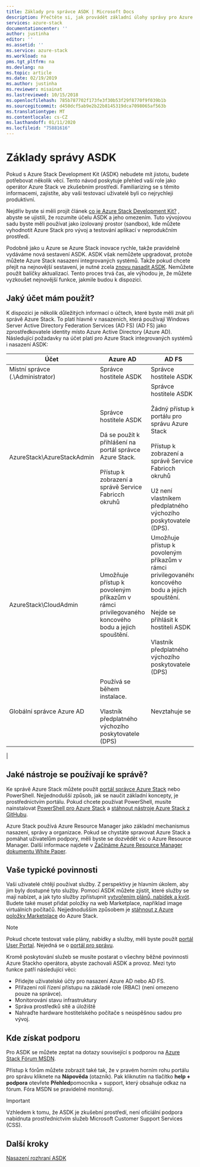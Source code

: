 ```yaml
---
title: Základy pro správce ASDK | Microsoft Docs
description: Přečtěte si, jak provádět základní úlohy správy pro Azure Stack Development Kit (ASDK).
services: azure-stack
documentationcenter: ''
author: justinha
editor: ''
ms.assetid: ''
ms.service: azure-stack
ms.workload: na
pms.tgt_pltfrm: na
ms.devlang: na
ms.topic: article
ms.date: 02/19/2019
ms.author: justinha
ms.reviewer: misainat
ms.lastreviewed: 10/15/2018
ms.openlocfilehash: 785b787702f173fe3f30b53f29f8770f9f039b1b
ms.sourcegitcommit: d450dcf5ab9e2b22b8145319dca7098065af563b
ms.translationtype: MT
ms.contentlocale: cs-CZ
ms.lasthandoff: 01/11/2020
ms.locfileid: "75881616"
---
```

# <a name="asdk-admin-basics"></a>Základy správy ASDK
Pokud s Azure Stack Development Kit (ASDK) nebudete mít jistotu, budete potřebovat několik věcí. Tento návod poskytuje přehled vaší role jako operátor Azure Stack ve zkušebním prostředí. Familiarizing se s těmito informacemi, zajistíte, aby vaši testovací uživatelé byli co nejrychleji produktivní.

Nejdřív byste si měli projít článek [co je Azure Stack Development Kit?](asdk-what-is.md) , abyste se ujistili, že rozumíte účelu ASDK a jeho omezením. Tuto vývojovou sadu byste měli používat jako izolovaný prostor (sandbox), kde můžete vyhodnotit Azure Stack pro vývoj a testování aplikací v neprodukčním prostředí. 

Podobně jako u Azure se Azure Stack inovace rychle, takže pravidelně vydáváme nová sestavení ASDK. ASDK však nemůžete upgradovat, protože můžete Azure Stack nasazení integrovaných systémů. Takže pokud chcete přejít na nejnovější sestavení, je nutné zcela [znovu nasadit ASDK](asdk-redeploy.md). Nemůžete použít balíčky aktualizací. Tento proces trvá čas, ale výhodou je, že můžete vyzkoušet nejnovější funkce, jakmile budou k dispozici. 

## <a name="what-account-should-i-use"></a>Jaký účet mám použít?
K dispozici je několik důležitých informací o účtech, které byste měli znát při správě Azure Stack. To platí hlavně v nasazeních, která používají Windows Server Active Directory Federation Services (AD FS) (AD FS) jako zprostředkovatele identity místo Azure Active Directory (Azure AD). Následující požadavky na účet platí pro Azure Stack integrovaných systémů i nasazení ASDK:

|Účet|Azure AD|AD FS|
|-----|-----|-----|
|Místní správce (.\Administrator)|Správce hostitele ASDK|Správce hostitele ASDK|
|AzureStack\AzureStackAdmin|Správce hostitele ASDK<br><br>Dá se použít k přihlášení na portál správce Azure Stack.<br><br>Přístup k zobrazení a správě Service Fabricch okruhů|Správce hostitele ASDK<br><br>Žádný přístup k portálu pro správu Azure Stack<br><br>Přístup k zobrazení a správě Service Fabricch okruhů<br><br>Už není vlastníkem předplatného výchozího poskytovatele (DPS).|
|AzureStack\CloudAdmin|Umožňuje přístup k povoleným příkazům v rámci privilegovaného koncového bodu a jejich spouštění.|Umožňuje přístup k povoleným příkazům v rámci privilegovaného koncového bodu a jejich spouštění.<br><br>Nejde se přihlásit k hostiteli ASDK<br><br>Vlastník předplatného výchozího poskytovatele (DPS)|
|Globální správce Azure AD|Používá se během instalace.<br><br>Vlastník předplatného výchozího poskytovatele (DPS)|Nevztahuje se|
|

## <a name="what-tools-do-i-use-to-manage"></a>Jaké nástroje se používají ke správě?
Ke správě Azure Stack můžete použít [portál správce Azure Stack](https://adminportal.local.azurestack.external) nebo PowerShell. Nejjednodušší způsob, jak se naučit základní koncepty, je prostřednictvím portálu. Pokud chcete používat PowerShell, musíte nainstalovat [PowerShell pro Azure Stack](asdk-post-deploy.md#install-azure-stack-powershell) a [stáhnout nástroje Azure Stack z GitHubu](asdk-post-deploy.md#download-the-azure-stack-tools).

Azure Stack používá Azure Resource Manager jako základní mechanismus nasazení, správy a organizace. Pokud se chystáte spravovat Azure Stack a pomáhat uživatelům podpory, měli byste se dozvědět víc o Azure Resource Manager. Další informace najdete v [Začínáme Azure Resource Manager dokumentu White Paper](https://download.microsoft.com/download/E/A/4/EA4017B5-F2ED-449A-897E-BD92E42479CE/Getting_Started_With_Azure_Resource_Manager_white_paper_EN_US.pdf).

## <a name="your-typical-responsibilities"></a>Vaše typické povinnosti
Vaši uživatelé chtějí používat služby. Z perspektivy je hlavním úkolem, aby jim byly dostupné tyto služby. Pomocí ASDK můžete zjistit, které služby se mají nabízet, a jak tyto služby zpřístupnit [vytvořením plánů, nabídek a kvót](../operator/azure-stack-tutorial-tenant-vm.md). Budete také muset přidat položky na web Marketplace, například image virtuálních počítačů. Nejjednodušším způsobem je [stáhnout z Azure položky Marketplace](../operator/azure-stack-create-and-publish-marketplace-item.md) do Azure Stack.

> [!NOTE]
> Pokud chcete testovat vaše plány, nabídky a služby, měli byste použít [portál User Portal](https://portal.local.azurestack.external). Nejedná se o [portál pro správu](https://adminportal.local.azurestack.external).

Kromě poskytování služeb se musíte postarat o všechny běžné povinnosti Azure Stackho operátora, abyste zachovali ASDK a provoz. Mezi tyto funkce patří následující věci:
- Přidejte uživatelské účty pro nasazení Azure AD nebo AD FS.
- Přiřazení rolí řízení přístupu na základě role (RBAC) (není omezeno pouze na správce).
- Monitorování stavu infrastruktury
- Správa prostředků sítě a úložiště
- Nahraďte hardware hostitelského počítače s neúspěšnou sadou pro vývoj.

## <a name="where-to-get-support"></a>Kde získat podporu
Pro ASDK se můžete zeptat na dotazy související s podporou na [Azure Stack Fórum MSDN](https://social.msdn.microsoft.com/Forums/azure/home?forum=azurestack).

Přístup k fórům můžete zobrazit také tak, že v pravém horním rohu portálu pro správu kliknete na **Nápověda** (otazník). Pak kliknutím na tlačítko **help + podpora** otevřete **Přehled**pomocníka + support, který obsahuje odkaz na fórum. Fóra MSDN se pravidelně monitorují.  

> [!IMPORTANT]
> Vzhledem k tomu, že ASDK je zkušební prostředí, není oficiální podpora nabídnuta prostřednictvím služeb Microsoft Customer Support Services (CSS).

## <a name="next-steps"></a>Další kroky
[Nasazení rozhraní ASDK](asdk-install.md)

